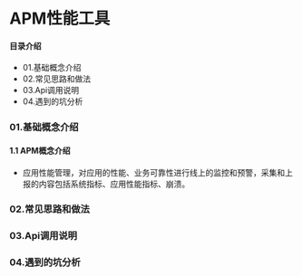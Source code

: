 # APM性能工具
#### 目录介绍
- 01.基础概念介绍
- 02.常见思路和做法
- 03.Api调用说明
- 04.遇到的坑分析



### 01.基础概念介绍
#### 1.1 APM概念介绍
- 应用性能管理，对应用的性能、业务可靠性进行线上的监控和预警，采集和上报的内容包括系统指标、应用性能指标、崩溃。



### 02.常见思路和做法




### 03.Api调用说明



### 04.遇到的坑分析






